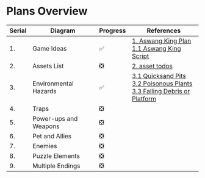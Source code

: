 # Plans Overview

| Serial | Diagram               | Progress | References                                                   |
| ------ | --------------------- | -------- | ------------------------------------------------------------ |
| 1.     | Game Ideas            | ✅        | [1. Aswang King Plan](1.-Aswang-King-Plan.pdf)<br>[1.1 Aswang King Script](1.1-Aswang-King-Script.pdf) |
| 2.     | Assets List           | ❎        | [2. asset todos](2.-asset-todos.md)                          |
| 3.     | Environmental Hazards | ✅        | [3.1 Quicksand Pits](3.1-Quicksand-Pits.png)<br>[3.2 Poisonous Plants](3.2-Poisonous-Plants.png)<br>[3.3 Falling Debris or Platform](3.3-Falling-Debris-or-Platform.png) |
| 4.     | Traps                 | ❎        |                                                              |
| 5.     | Power-ups and Weapons | ❎        |                                                              |
| 6.     | Pet and Allies        | ❎        |                                                              |
| 7.     | Enemies               | ❎        |                                                              |
| 8.     | Puzzle Elements       | ❎        |                                                              |
| 9.     | Multiple Endings      | ❎        |                                                              |

